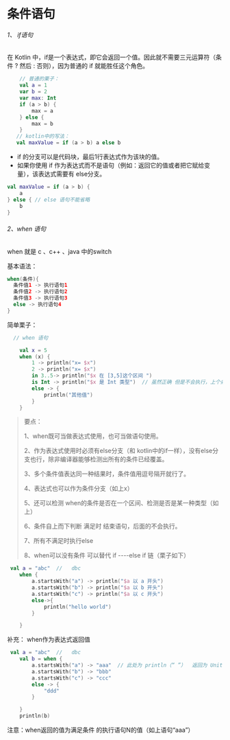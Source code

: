 # 条件语句

###### 1、 if语句

在 Kotlin 中，if是⼀个表达式，即它会返回⼀个值。因此就不需要三元运算符（条件 ? 然后 : 否则），因为普通的 if 就能胜任这个⻆⾊。

```kotlin
    // 普通的栗子：
    val a = 1
    var b = 2
    var max: Int
    if (a > b) {
        max = a
    } else {
        max = b
    }
   // kotlin中的写法：
   val maxValue = if (a > b) a else b

```

- if 的分⽀可以是代码块，最后1行表达式作为该块的值。
- 如果你使⽤ if 作为表达式⽽不是语句（例如：返回它的值或者把它赋给变量），该表达式需要有 else分⽀。

```kotlin
val maxValue = if (a > b) {
    a
} else { // else 语句不能省略
    b
}
```

###### 2、when 语句

when 就是 c 、c++ 、java 中的switch

基本语法：

```kotlin
when(条件){
  条件值1 -> 执行语句1
  条件值2 -> 执行语句2
  条件值3 -> 执行语句3
  else -> 执行语句4
}
```

简单栗子：

```kotlin
  // when 语句

    val x = 5
    when (x) {
        1 -> println("x= $x")
        2 -> println("x= $x")
        in 3..5-> println("$x 在 [3,5]这个区间 ")
        is Int -> println("$x 是 Int 类型")  // 虽然正确 但是不会执行，上个条件正确执行后结束。
        else -> {
            println("其他值")
        }
    }

```

> 要点：
>
> 1、when既可当做表达式使用，也可当做语句使用。
>
> 2、作为表达式使用时必须有else分支（和 kotlin中的if一样），没有else分支也行，除非编译器能够检测出所有的条件已经覆盖。
>
> 3、多个条件值表达同一种结果时，条件值用逗号隔开就行了。
>
> 4、表达式也可以作为条件分支（如上x）
>
> 5、还可以检测 when的条件是否在一个区间、检测是否是某一种类型（如上）
>
> 6、条件自上而下判断 满足时 结束语句，后面的不会执行。
>
> 7、所有不满足时执行else
>
> 8、when可以没有条件  可以替代 if  ----else  if 链（栗子如下）

```kotlin
 val a = "abc"  //   dbc
    when {
        a.startsWith("a") -> println("$a 以 a 开头")
        a.startsWith("b") -> println("$a 以 b 开头")
        a.startsWith("c") -> println("$a 以 c 开头")
        else->{
            println("hello world")
        }

    }
```



补充： when作为表达式返回值

```kotlin
 val a = "abc"  //   dbc
    val b = when {
        a.startsWith("a") -> "aaa"  // 此处为 println（“ ”）  返回为 Unit
        a.startsWith("b") -> "bbb"
        a.startsWith("c") -> "ccc"
        else -> {
            "ddd"
        }

    }
    println(b)
```

注意：when返回的值为满足条件  的执行语句N的值（如上语句“aaa”）